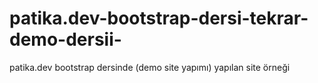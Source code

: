 # patika.dev-bootstrap-dersi-tekrar-demo-dersii-
patika.dev bootstrap dersinde (demo site yapımı) yapılan site örneği
